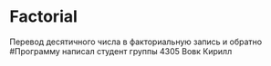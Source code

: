 # Factorial
Перевод десятичного числа в факториальную запись и обратно
#Программу написал студент группы 4305 Вовк Кирилл
